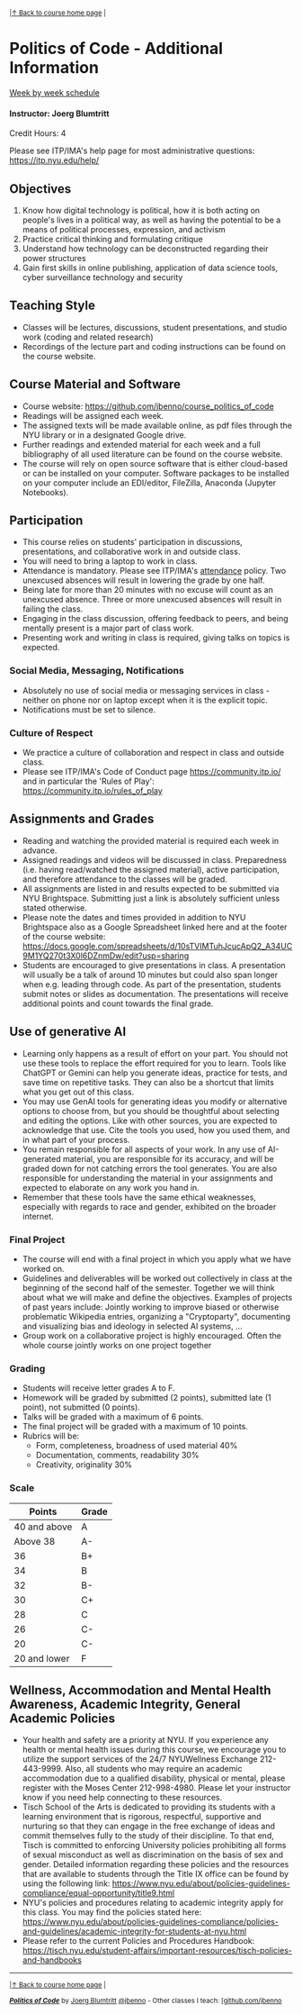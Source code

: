 <sup>|[&uarr; Back to course home page](/README.md) |</sup>
# Politics of Code - Additional Information

[Week by week schedule](/README.md/#schedule)

#### Instructor: Joerg Blumtritt

Credit Hours: 4   

Please see ITP/IMA's help page for most administrative questions:
https://itp.nyu.edu/help/

## Objectives

1. Know how digital technology is political, how it is both acting on people's lives in a political way, as well as having the potential to be a means of political processes, expression, and activism
2. Practice critical thinking and formulating critique
3. Understand how technology can be deconstructed regarding their power structures
4. Gain first skills in online publishing, application of data science tools, cyber surveillance technology and security

## Teaching Style

- Classes will be lectures, discussions, student presentations, and studio work (coding and related research)
- Recordings of the lecture part and coding instructions can be found on the course website.

## Course Material and Software

- Course website: <https://github.com/jbenno/course_politics_of_code>
- Readings will be assigned each week.
- The assigned texts will be made available online, as pdf files through the NYU library or in a designated Google drive.
- Further readings and extended material for each week and a full bibliography of all used literature can be found on the course website.
- The course will rely on open source software that is either cloud-based or can be installed on your computer. Software packages to be installed on your computer include an EDI/editor, FileZilla, Anaconda (Jupyter Notebooks).

## Participation

- This course relies on students' participation in discussions, presentations, and collaborative work in and outside class.
- You will need to bring a laptop to work in class.
- Attendance is mandatory. Please see ITP/IMA's [attendance](https://itp.nyu.edu/help/itp-ima-class-attendance-policy/) policy. Two unexcused absences will result in lowering the grade by one half.
- Being late for more than 20 minutes with no excuse will count as an unexcused absence. Three or more unexcused absences will result in failing the class.
- Engaging in the class discussion, offering feedback to peers, and being mentally present is a major part of class work.
- Presenting work and writing in class is required, giving talks on topics is expected.

### Social Media, Messaging, Notifications

- Absolutely no use of social media or messaging services in class - neither on phone nor on laptop except when it is the explicit topic.
- Notifications must be set to silence.

### Culture of Respect

- We practice a culture of collaboration and respect in class and outside class.
- Please see ITP/IMA's Code of Conduct page <https://community.itp.io/> and in particular the 'Rules of Play': <https://community.itp.io/rules_of_play>

## Assignments and Grades

- Reading and watching the provided material is required each week in advance.
- Assigned readings and videos will be discussed in class. Preparedness (i.e. having read/watched the assigned material), active participation, and therefore attendance to the classes will be graded.
- All assignments are listed in and results expected to be submitted via NYU Brightspace. Submitting just a link is absolutely sufficient unless stated otherwise.
- Please note the dates and times provided in addition to NYU Brightspace also as a Google Spreadsheet linked here and at the footer of the course website: <https://docs.google.com/spreadsheets/d/10sTVIMTuhJcucApQ2_A34UC9M1YQ270t3X0l6DZnmDw/edit?usp=sharing>
- Students are encouraged to give presentations in class. A presentation will usually be a talk of around 10 minutes but could also span longer when e.g. leading through code. As part of the presentation, students submit notes or slides as documentation. The presentations will receive additional points and count towards the final grade.

## Use of generative AI
- Learning only happens as a result of effort on your part. You should not use these tools to replace the effort required for you to learn. Tools like ChatGPT or Gemini can help you generate ideas, practice for tests, and save time on repetitive tasks. They can also be a shortcut that limits what you get out of this class.
- You may use GenAI tools for generating ideas you modify or alternative options to choose from, but you should be thoughtful about selecting and editing the options.
Like with other sources, you are expected to acknowledge that use. Cite the tools you used, how you used them, and in what part of your process.
- You remain responsible for all aspects of your work. In any use of AI-generated material, you are responsible for its accuracy, and will be graded down for not catching errors the tool generates. You are also responsible for understanding the material in your assignments and expected to elaborate on any work you hand in.
- Remember that these tools have the same ethical weaknesses, especially with regards to race and gender, exhibited on the broader internet.


### Final Project

- The course will end with a final project in which you apply what we have worked on.
- Guidelines and deliverables will be worked out collectively in class at the beginning of the second half of the semester. Together we will think about what we will make and define the objectives. Examples of projects of past years include: Jointly working to improve biased or otherwise problematic Wikipedia entries, organizing a "Cryptoparty", documenting and visualizing bias and ideology in selected AI systems, …
- Group work on a collaborative project is highly encouraged. Often the whole course jointly works on one project together

### Grading

- Students will receive letter grades A to F.
- Homework will be graded by submitted (2 points), submitted late (1 point), not submitted (0 points).
- Talks will be graded with a maximum of 6 points.
- The final project will be graded with a maximum of 10 points.
- Rubrics will be:
  - Form, completeness, broadness of used material 40%
  - Documentation, comments, readability 30%
  - Creativity, originality 30%

### Scale

| **Points** | **Grade** |
| --- | --- |
| 40 and above | A   |
| Above 38 | A-  |
| 36  | B+  |
| 34  | B   |
| 32  | B-  |
| 30  | C+  |
| 28  | C   |
| 26  | C-  |
| 20  | C-  |
| 20 and lower | F   |

## Wellness, Accommodation and Mental Health Awareness, Academic Integrity, General Academic Policies

- Your health and safety are a priority at NYU. If you experience any health or mental health issues during this course, we encourage you to utilize the support services of the 24/7 NYUWellness Exchange 212-443-9999. Also, all students who may require an academic accommodation due to a qualified disability, physical or mental, please register with the Moses Center 212-998-4980. Please let your instructor know if you need help connecting to these resources.
- Tisch School of the Arts is dedicated to providing its students with a learning environment that is rigorous, respectful, supportive and nurturing so that they can engage in the free exchange of ideas and commit themselves fully to the study of their discipline. To that end, Tisch is committed to enforcing University policies prohibiting all forms of sexual misconduct as well as discrimination on the basis of sex and gender. Detailed information regarding these policies and the resources that are available to students through the Title IX office can be found by using the following link: <https://www.nyu.edu/about/policies-guidelines-compliance/equal-opportunity/title9.html>
- NYU's policies and procedures relating to academic integrity apply for this class. You may find the policies stated here: <https://www.nyu.edu/about/policies-guidelines-compliance/policies-and-guidelines/academic-integrity-for-students-at-nyu.html>
- Please refer to the current Policies and Procedures Handbook: <https://tisch.nyu.edu/student-affairs/important-resources/tisch-policies-and-handbooks>
  
***
<sup>|[&uarr; Back to course home page](/README.md) |</sup>

<sup> ***[Politics of Code](/README.md)*** by [Joerg Blumtritt](https://jbenno.net) [@jbenno](https://twitter.com/jbenno) - Other classes I teach: [[github.com/jbenno](https://github.com/jbenno/teaching/)</sup>

